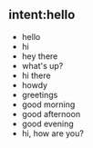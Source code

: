 ## intent:hello
- hello
- hi
- hey there
- what's up?
- hi there
- howdy
- greetings
- good morning
- good afternoon
- good evening
- hi, how are you?
